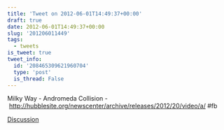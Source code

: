 ```yaml
---
title: 'Tweet on 2012-06-01T14:49:37+00:00'
draft: true
date: 2012-06-01T14:49:37+00:00
slug: '201206011449'
tags:
  - tweets
is_tweet: true
tweet_info:
  id: '208465309621960704'
  type: 'post'
  is_thread: False
---
```




Milky Way - Andromeda Collision - <http://hubblesite.org/newscenter/archive/releases/2012/20/video/a/> #fb

[Discussion](https://x.com/sytelus/status/208465309621960704)
